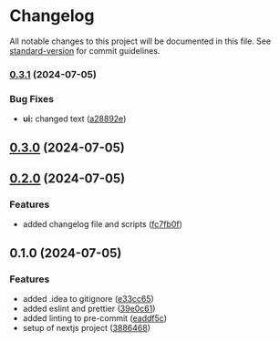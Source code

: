 # Changelog

All notable changes to this project will be documented in this file. See [standard-version](https://github.com/conventional-changelog/standard-version) for commit guidelines.

### [0.3.1](https://github.com/mokkapps/changelog-generator-demo/compare/v0.3.0...v0.3.1) (2024-07-05)


### Bug Fixes

* **ui:** changed text ([a28892e](https://github.com/mokkapps/changelog-generator-demo/commits/a28892ea84e57965e5d59d0bbfffb82d7492d4d0))

## [0.3.0](https://github.com/mokkapps/changelog-generator-demo/compare/v0.2.0...v0.3.0) (2024-07-05)

## [0.2.0](https://github.com/mokkapps/changelog-generator-demo/compare/v0.1.0...v0.2.0) (2024-07-05)


### Features

* added changelog file and scripts ([fc7fb0f](https://github.com/mokkapps/changelog-generator-demo/commits/fc7fb0f86fec70cd906b61853a264effd3256b50))

## 0.1.0 (2024-07-05)


### Features

* added .idea to gitignore ([e33cc65](https://github.com/mokkapps/changelog-generator-demo/commits/e33cc657d150764ee4ac72902c2f30d804ab1d57))
* added eslint and prettier ([39e0c61](https://github.com/mokkapps/changelog-generator-demo/commits/39e0c6139a31bacad9c75857ec48c3d6eb7e0e46))
* added linting to pre-commit ([eaddf5c](https://github.com/mokkapps/changelog-generator-demo/commits/eaddf5c612815dbe4415eeefc261ac9ddb0b46c7))
* setup of nextjs project ([3886468](https://github.com/mokkapps/changelog-generator-demo/commits/3886468714ad24f2d89595c599bd3ad3ed527aa8))
